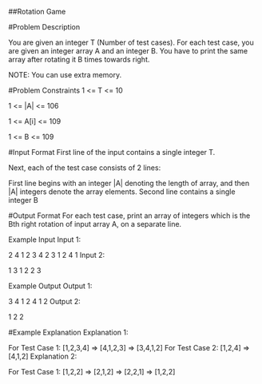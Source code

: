 ##Rotation Game

#Problem Description

You are given an integer T (Number of test cases). For each test case, you are given an integer array A and an integer B. You have to print the same array after rotating it B times towards right.

NOTE: You can use extra memory.

#Problem Constraints
1 <= T <= 10

1 <= |A| <= 106

1 <= A[i] <= 109

1 <= B <= 109

#Input Format
First line of the input contains a single integer T.

Next, each of the test case consists of 2 lines:

First line begins with an integer |A| denoting the length of array, and then |A| integers denote the array elements.
Second line contains a single integer B


#Output Format
For each test case, print an array of integers which is the Bth right rotation of input array A, on a separate line.

Example Input
Input 1:

 2
 4 1 2 3 4
 2
 3 1 2 4
 1
Input 2:

 1
 3 1 2 2
 3


Example Output
Output 1:

 3 4 1 2
 4 1 2
Output 2:

 1 2 2

#Example Explanation
Explanation 1:

 For Test Case 1:
 [1,2,3,4] => [4,1,2,3] => [3,4,1,2]
 For Test Case 2:
 [1,2,4] => [4,1,2]
Explanation 2:

 For Test Case 1:
 [1,2,2] => [2,1,2] => [2,2,1] => [1,2,2]